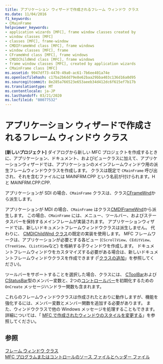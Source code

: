 ```yaml
---
title: アプリケーション ウィザードで作成されるフレーム ウィンドウ クラス
ms.date: 11/04/2016
f1_keywords:
- CMainFrame
helpviewer_keywords:
- application wizards [MFC], frame window classes created by
- window classes [MFC]
- classes [MFC], frame-window
- CMDIFrameWnd class [MFC], frame windows
- window classes [MFC], frame
- CFrameWnd class [MFC], frame windows
- CMDIChildWnd class [MFC], frame windows
- frame window classes [MFC], created by application wizards
- CMainFrame class [MFC]
ms.assetid: 9947df73-4470-49a0-ac61-7b6ee401a74e
ms.openlocfilehash: c17ba2b6dd79e8e62baa29bba403c136d16a0d95
ms.sourcegitcommit: 8e285a766523e653aeeb34d412dc6f615ef7b17b
ms.translationtype: MT
ms.contentlocale: ja-JP
ms.lasthandoff: 03/21/2020
ms.locfileid: "80077532"
---
```

# <a name="frame-window-classes-created-by-the-application-wizard"></a>アプリケーション ウィザードで作成されるフレーム ウィンドウ クラス

**[新しいプロジェクト]** ダイアログから新しい MFC プロジェクトを作成するときに、アプリケーション、ドキュメント、およびビュークラスに加えて、アプリケーションウィザードでは、アプリケーションのメインフレームウィンドウ用の派生フレームウィンドウクラスを作成します。 クラスは既定で `CMainFrame` 呼び出され、それを含むファイルには MAINFRM.CPP という名前が付けられます。H と MAINFRM.CPP.CPP.

アプリケーションが SDI の場合、`CMainFrame` クラスは、クラス[CFrameWnd](../mfc/reference/cframewnd-class.md)から派生します。

アプリケーションが MDI の場合、`CMainFrame` はクラス[CMDIFrameWnd](../mfc/reference/cmdiframewnd-class.md)から派生します。 この場合、`CMainFrame` には、メニュー、ツールバー、およびステータスバーを保持するメインフレームが実装されます。 アプリケーションウィザードでは、新しいドキュメントフレームウィンドウクラスは派生しません。 代わりに、 [CMDIChildWnd クラス](../mfc/reference/cmdichildwnd-class.md)の既定の実装を使用します。 MFC フレームワークは、アプリケーションが必要とする各ビュー (`CScrollView`、`CEditView`、`CTreeView`、`CListView`など) を格納する子ウィンドウを作成します。 ドキュメントフレームウィンドウをカスタマイズする必要がある場合は、新しいドキュメントフレームウィンドウクラスを作成できます (「[クラスの追加](../ide/adding-a-class-visual-cpp.md)」を参照してください)。

ツールバーをサポートすることを選択した場合、クラスには、 [CToolBar](../mfc/reference/ctoolbar-class.md)および[CStatusBar](../mfc/reference/cstatusbar-class.md)型のメンバー変数と、2つの[コントロールバー](../mfc/control-bars.md)を初期化するための `OnCreate` メッセージハンドラー関数も含まれます。

これらのフレームウィンドウクラスは作成されたとおりに動作しますが、機能を強化するには、メンバー変数とメンバー関数を追加する必要があります。 また、ウィンドウクラスで他の Windows メッセージを処理することもできます。 詳細については、「 [MFC で作成されたウィンドウのスタイルを変更する](../mfc/changing-the-styles-of-a-window-created-by-mfc.md)」を参照してください。

## <a name="see-also"></a>参照

[フレーム ウィンドウ クラス](../mfc/frame-window-classes.md)<br/>
[MFC プログラムまたはコントロールのソース ファイルとヘッダー ファイル](../build/reference/mfc-program-or-control-source-and-header-files.md)
